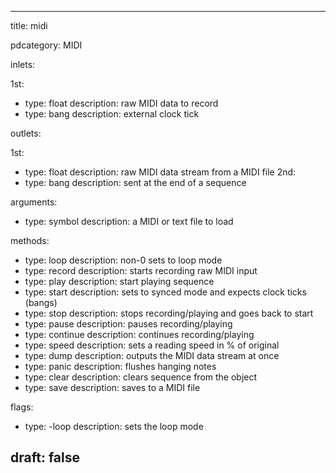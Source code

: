 --- 


title: midi

pdcategory: MIDI

inlets:

  1st:
  - type: float
    description: raw MIDI data to record
  - type: bang
    description: external clock tick

outlets:

  1st:
  - type: float
    description: raw MIDI data stream from a MIDI file
  2nd:
  - type: bang
    description: sent at the end of a sequence

arguments:
  - type: symbol
    description: a MIDI or text file to load

methods:
  - type: loop <float>
    description: non-0 sets to loop mode
  - type: record
    description: starts recording raw MIDI input
  - type: play
    description: start playing sequence
  - type: start
    description: sets to synced mode and expects clock ticks (bangs)
  - type: stop
    description: stops recording/playing and goes back to start
  - type: pause
    description: pauses recording/playing
  - type: continue
    description: continues recording/playing
  - type: speed <float>
    description: sets a reading speed in % of original
  - type: dump
    description: outputs the MIDI data stream at once
  - type: panic
    description: flushes hanging notes
  - type: clear
    description: clears sequence from the object
  - type: save <symbol>
    description: saves to a MIDI file

flags:
  - type: -loop
    description: sets the loop mode

draft: false
---
